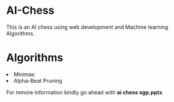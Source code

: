 # AI-Chess
This is an AI chess using web development and Machine learning Algorithms.

# Algorithms
<li>Minimax
<li>Alpha-Beat Pruning

For mmore information kindly go ahead with **ai chess sgp.pptx**. 
